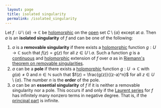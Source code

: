 ```yaml
---
 layout: page
 title: isolated singularity
 permalink: /isolated_singularity
---
```

Let $f:U\setminus\{a\}\to \mathbb C$ be [holomorphic](https://defsmath.github.io/DefsMath/holomorphic) on the [open](https://defsmath.github.io/DefsMath/open) set $C\setminus \{a\}$ except at $a$. Then $a$ is an **isolated singularity** of $f$ and can be one of the following:
1. $a$ is a **removable singularity** if there exists a [holomorphic](https://defsmath.github.io/DefsMath/holomorphic) function $g:U\to \mathbb C$ such that $f(z) = g(z)$ for all $z\in U\setminus a$. Such a function $g$ is a [continuous](https://defsmath.github.io/DefsMath/continuous) and [holomorphic](https://defsmath.github.io/DefsMath/holomorphic) extension of $f$ over $a$ as in [Riemann's theorem on removable singularities](https://defsmath.github.io/DefsMath/Riemann's_theorem_on_removable_singularities).
2. $a$ can be a **pole** if there exists a [holomorphic](https://defsmath.github.io/DefsMath/holomorphic) function $g:U\to\mathbb C$ with $g(a)\neq 0$ and $n\in\mathbb N$ such that $f(z) = \frac{g(z)}{(z-a)^n}$ for all $z\in U\setminus \{a\}$. The number $n$ is the **order** of the pole.
3. $a$ can be an **essential singularity** of $f$ if it is neither a removable singularity nor a pole. This occurs if and only if the [Laurent series](https://defsmath.github.io/DefsMath/Laurent_series) for $f$ has infinitely many nonzero terms in negative degree. That is, if the [principal part](https://defsmath.github.io/DefsMath/principal_part) is infinite. 